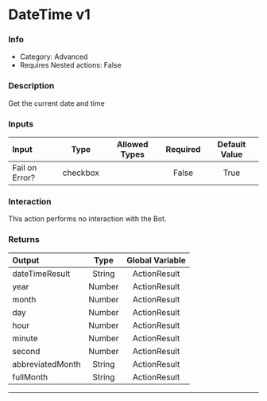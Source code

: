 # DateTime v1

### Info

- Category: Advanced
- Requires Nested actions: False


### Description
Get the current date and time


### Inputs

| Input | Type | Allowed Types | Required |  Default Value |
| :--- | :---: | :---: | :---: | :---: |
| Fail on Error? | checkbox |  | False | True |


### Interaction
This action performs no interaction with the Bot.

### Returns

| Output | Type | Global Variable |
| :--- | :---: | :---: |
| dateTimeResult | String | ActionResult |
| year | Number | ActionResult |
| month | Number | ActionResult |
| day | Number | ActionResult |
| hour | Number | ActionResult |
| minute | Number | ActionResult |
| second | Number | ActionResult |
| abbreviatedMonth | String | ActionResult |
| fullMonth | String | ActionResult |

---